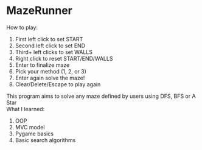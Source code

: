 # MazeRunner
How to play:  
1. First left click to set START
2. Second left click to set END  
3. Third+ left clicks to set WALLS  
4. Right click to reset START/END/WALLS
5. Enter to finalize maze  
6. Pick your method (1, 2, or 3)   
7. Enter again solve the maze!  
8. Clear/Delete/Escape to play again   



This program aims to solve any maze defined by users using DFS, BFS or A Star  
What I learned:  
1. OOP 
2. MVC model  
3. Pygame basics  
4. Basic search algorithms  
